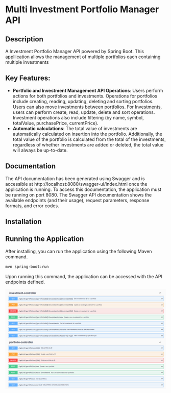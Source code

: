 # Multi Investment Portfolio Manager API
## Description
A Investment Portfolio Manager API powered by Spring Boot. This appllication allows the management of multiple portfolios each containing multiple investments

## Key Features:
- **Portfolio and Investment Management API Operations**: Users perform actions for both portfolios and investments. Operations for portfolios include creating, reading, updating, deleting and sorting portfolios. Users can also move investments between portfolios. For Investments, users can perform create, read, update, delete and sort operations. Investment operations also include filtering (by name, symbol, totalValue, purchasePrice, currentPrice).
- **Automatic calculations**: The total value of investments are automatically calculated on insertion into the portfolio. Additionally, the total value of the portfolio is calculated from the total of the investments, regardless of whether investments are added or deleted, the total value will always be up-to-date.

## Documentation
The API documentation has been generated using Swagger and is accessible at http://localhost:8080/swagger-ui/index.html once the application is running. To access this documentation, the application must be running on port 8080.
The Swagger API documentation shows the available endpoints (and their usage), request parameters, response formats, and error codes.

## Installation
### 

## Running the Application
After installing, you can run the application using the following Maven command.

  ```bash
  mvn spring-boot:run
  ```

Upon running this command, the application can be accessed with the API endpoints defined.

![Swagger Documentation of Endpoints](/SwaggerDoc.PNG)
